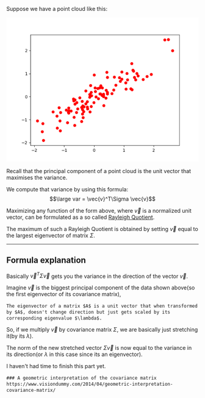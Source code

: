 Suppose we have a point cloud like this:

![](../z_images/Figure_1.png)

Recall that the principal component of a point cloud is the unit vector that maximises the variance.

We compute that variance by using this formula:
$$\large var = \vec{v}^T\Sigma \vec{v}$$

Maximizing any function of the form above, where $\vec{v}$ is a normalized unit vector, can be formulated as a so called [Rayleigh Quotient](https://en.wikipedia.org/wiki/Rayleigh_quotient "Rayleigh Quotient").

The maximum of such a Rayleigh Quotient is obtained by setting $\vec{v}$ equal to the largest eigenvector of matrix $\Sigma$.

---

## Formula explanation

Basically $\vec{v}^T\Sigma \vec{v}$ gets you the variance in the direction of the vector $\vec{v}$.

Imagine $\vec{v}$ is the biggest principal component of the data shown above(so the first eigenvector of its covariance matrix), 

```ad-quote
The eigenvector of a matrix $A$ is a unit vector that when transformed by $A$, doesn't change direction but just gets scaled by its corresponding eigenvalue $\lambda$.
```

So, if we multiply $\vec{v}$ by covariance matrix $\Sigma$, we are basically just stretching it(by its $\lambda$).

The norm of the new stretched vector $\Sigma \vec{v}$ is now equal to the variance in its direction(or $\lambda$ in this case since its an eigenvector).

I haven't had time to finish this part yet.


```ad-seealso
### A geometric interpretation of the covariance matrix
https://www.visiondummy.com/2014/04/geometric-interpretation-covariance-matrix/
```
